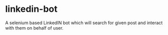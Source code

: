 # linkedin-bot
A selenium based LinkedIN bot which will search for given post and interact with them on behalf of user. 
